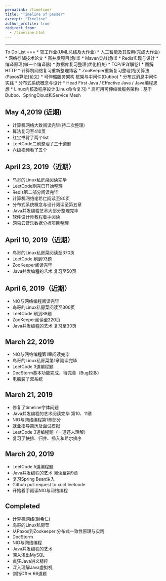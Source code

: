 ```yaml
---
permalink: /timeline/
title: "Timeline of passer"
excerpt: "Timeline"
author_profile: true
redirect_from:
  - /timeline.html
---
```

<hr/>
To Do List
===
* 软工作业(UML总结及大作业)
* 人工智能及其应用(完成大作业)
* 网络存储技术论文
* 高并发项目(急!!!)
* Maven实战(急!!)
* Redis实现与设计
* 编译原理(做一个编译器)
* 数据库复习整理(优化相关)
* TCP/IP详解卷1
* 图解HTTP
* 计算机网络复习重新整理博客
* ZooKeeper重新复习整理(相关算法(Paxos算法)论文)
* 可伸缩服务架构 框架与中间件(Dubbo)
* 分布式消息中间件实践
* 分布式系统概念与设计
* Head First Java / Effective Java / Java编程思想
* Linux内核及程序设计(Linux命令复习)
* 高可用可伸缩微服务架构：基于Dubbo、SpringCloud和Service Mesh

<!--
* Nginx
* Netty
* Solr
* Kafka
-->

May 4,2019 (近期)
---
- 计算机网络大致阅读完毕(待二次整理)
- 算法复习至410页
- 红宝书背了两个list
- LeetCode二刷整理了三十道题
- 六级视频看了五个

April 23, 2019（近期）
---
- 鸟哥的Linux私房菜阅读完毕
- LeetCode刷完已开始整理
- Redis第二部分阅读完毕
- 计算机网络谢希仁阅读至80页
- 分布式系统概念与设计阅读至第五章
- Java并发编程艺术大部分整理完毕
- 软件设计师教程着手阅读
- 网易云音乐数据分析项目整理

April 10, 2019（近期）
---
- 鸟哥的Linux私房菜阅读至370页
- LeetCode 刷到93题
- ZooKeeper阅读完毕
- Java并发编程的艺术 复习至50页

April 6, 2019（近期）
---
- NIO与网络编程阅读完毕
- 鸟哥的Linux私房菜阅读至300页
- LeetCode 刷到88题
- ZooKeeper阅读至220页
- Java并发编程的艺术 复习至30页

March 22, 2019
---
- NIO与网络编程第1章阅读完毕
- 鸟哥的Linux私房菜第1章阅读完毕
- LeetCode 3道编程题
- DocStorm基本功能完成，待完善（Bug较多）
- 电脑装了双系统

March 21, 2019
---
- 修复了timeline字体问题
- Java并发编程的艺术阅读完毕 第10、11章
- NIO与网络编程第1章部分
- 就业指导简历及面试模拟
- LeetCode 3道编程题（一道还未理解）
- 复习了快排、归并、插入和希尔排序

March 20, 2019
---
- LeetCode 5道编程题
- Java并发编程的艺术 阅读至第9章
- 复习Spring Bean注入
- Github pull request to xuct leetcode
- 开始着手阅读NIO与网络编程

Completed
---
- 计算机网络(谢希仁)
- 鸟哥的Linux私房菜
- 从Paxos到Zookeeper:分布式一致性原理与实践
- DocStorm
- NIO与网络编程
- Java并发编程的艺术
- 深入浅出MySQL
- 疯狂Java讲义精粹
- 深入理解Java虚拟机
- 剑指Offer 66道题

